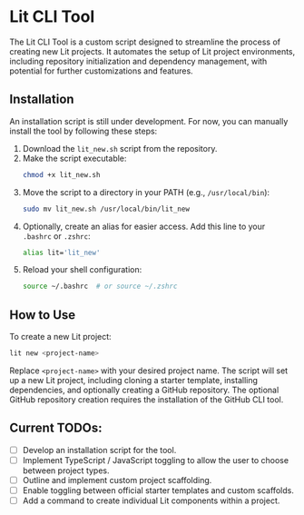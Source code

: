 # Lit CLI Tool

The Lit CLI Tool is a custom script designed to streamline the process of creating new Lit projects. It automates the setup of Lit project environments, including repository initialization and dependency management, with potential for further customizations and features.

## Installation

An installation script is still under development. For now, you can manually install the tool by following these steps:

1. Download the `lit_new.sh` script from the repository.
2. Make the script executable:
   ```bash
   chmod +x lit_new.sh
   ```
3. Move the script to a directory in your PATH (e.g., `/usr/local/bin`):
   ```bash
   sudo mv lit_new.sh /usr/local/bin/lit_new
   ```
4. Optionally, create an alias for easier access. Add this line to your `.bashrc` or `.zshrc`:
   ```bash
   alias lit='lit_new'
   ```
5. Reload your shell configuration:
   ```bash
   source ~/.bashrc  # or source ~/.zshrc
   ```

## How to Use

To create a new Lit project:

```bash
lit new <project-name>
```

Replace `<project-name>` with your desired project name. The script will set up a new Lit project, including cloning a starter template, installing dependencies, and optionally creating a GitHub repository. The optional GitHub repository creation requires the installation of the GitHub CLI tool.

## Current TODOs:

- [ ] Develop an installation script for the tool.
- [ ] Implement TypeScript / JavaScript toggling to allow the user to choose between project types.
- [ ] Outline and implement custom project scaffolding.
- [ ] Enable toggling between official starter templates and custom scaffolds.
- [ ] Add a command to create individual Lit components within a project.
